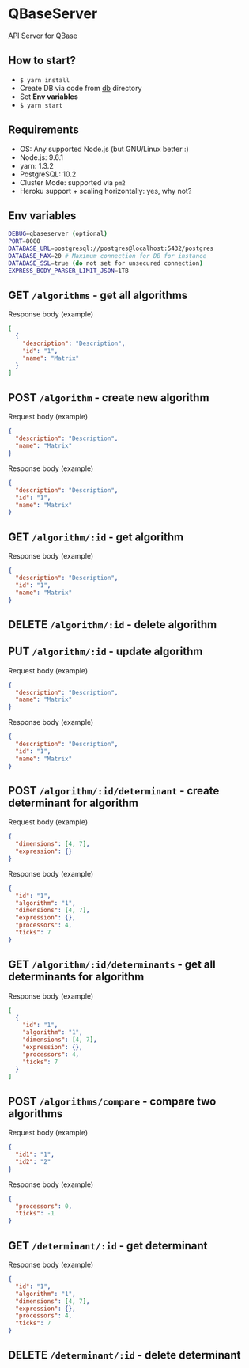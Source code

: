 # QBaseServer

API Server for QBase

## How to start?

- `$ yarn install`
- Create DB via code from [db](db) directory
- Set **Env variables**
- `$ yarn start`

## Requirements

- OS: Any supported Node.js (but GNU/Linux better :)
- Node.js: 9.6.1
- yarn: 1.3.2
- PostgreSQL: 10.2
- Cluster Mode: supported via `pm2`
- Heroku support + scaling horizontally: yes, why not?

## Env variables

```bash
DEBUG=qbaseserver (optional)
PORT=8080
DATABASE_URL=postgresql://postgres@localhost:5432/postgres
DATABASE_MAX=20 # Maximum connection for DB for instance
DATABASE_SSL=true (do not set for unsecured connection)
EXPRESS_BODY_PARSER_LIMIT_JSON=1TB
```

## GET `/algorithms` - get all algorithms

Response body (example)

```json
[
  {
    "description": "Description",
    "id": "1",
    "name": "Matrix"
  }
]
```

## POST `/algorithm` - create new algorithm

Request body (example)

```json
{
  "description": "Description",
  "name": "Matrix"
}
```

Response body (example)

```json
{
  "description": "Description",
  "id": "1",
  "name": "Matrix"
}
```

## GET `/algorithm/:id` - get algorithm

Response body (example)

```json
{
  "description": "Description",
  "id": "1",
  "name": "Matrix"
}
```

## DELETE `/algorithm/:id` - delete algorithm

## PUT `/algorithm/:id` - update algorithm

Request body (example)

```json
{
  "description": "Description",
  "name": "Matrix"
}
```

Response body (example)

```json
{
  "description": "Description",
  "id": "1",
  "name": "Matrix"
}
```

## POST `/algorithm/:id/determinant` - create determinant for algorithm

Request body (example)

```json
{
  "dimensions": [4, 7],
  "expression": {}
}
```

Response body (example)

```json
{
  "id": "1",
  "algorithm": "1",
  "dimensions": [4, 7],
  "expression": {},
  "processors": 4,
  "ticks": 7
}
```

## GET `/algorithm/:id/determinants` - get all determinants for algorithm

Response body (example)

```json
[
  {
    "id": "1",
    "algorithm": "1",
    "dimensions": [4, 7],
    "expression": {},
    "processors": 4,
    "ticks": 7
  }
]
```

## POST `/algorithms/compare` - compare two algorithms

Request body (example)

```json
{
  "id1": "1",
  "id2": "2"
}
```

Response body (example)

```json
{
  "processors": 0,
  "ticks": -1
}
```

## GET `/determinant/:id` - get determinant

Response body (example)

```json
{
  "id": "1",
  "algorithm": "1",
  "dimensions": [4, 7],
  "expression": {},
  "processors": 4,
  "ticks": 7
}
```

## DELETE `/determinant/:id` - delete determinant
